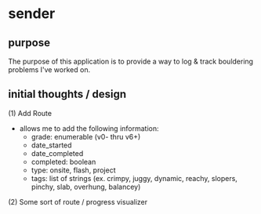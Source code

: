 # sender

## purpose
The purpose of this application is to provide a way to log & track bouldering problems I've worked on.

## initial thoughts / design 

(1) Add Route
  - allows me to add the following information: 
    - grade: enumerable (v0- thru v6+)
    - date_started
    - date_completed
    - completed: boolean
    - type: onsite, flash, project 
    - tags: list of strings (ex. crimpy, juggy, dynamic, reachy, slopers, pinchy, slab, overhung, balancey)

(2) Some sort of route / progress visualizer